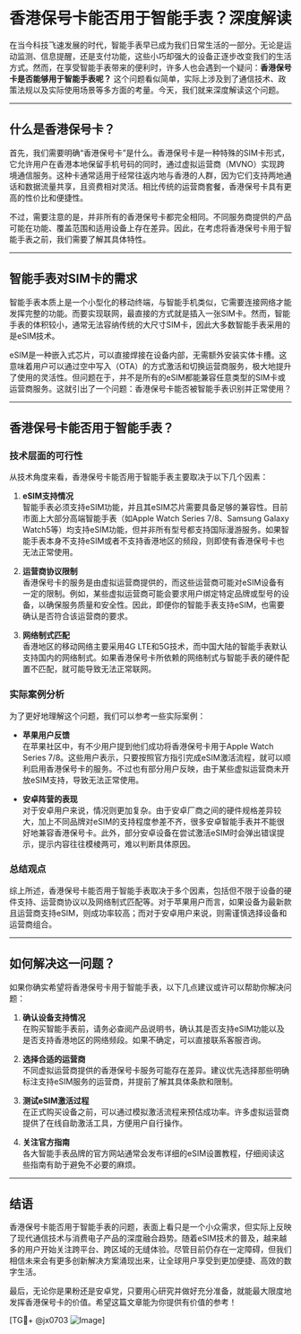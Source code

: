 # 香港保号卡能否用于智能手表？深度解读

在当今科技飞速发展的时代，智能手表早已成为我们日常生活的一部分。无论是运动监测、信息提醒，还是支付功能，这些小巧却强大的设备正逐步改变我们的生活方式。然而，在享受智能手表带来的便利时，许多人也会遇到一个疑问：**香港保号卡是否能够用于智能手表呢？** 这个问题看似简单，实际上涉及到了通信技术、政策法规以及实际使用场景等多方面的考量。今天，我们就来深度解读这个问题。

---

## 什么是香港保号卡？

首先，我们需要明确“香港保号卡”是什么。香港保号卡是一种特殊的SIM卡形式，它允许用户在香港本地保留手机号码的同时，通过虚拟运营商（MVNO）实现跨境通信服务。这种卡通常适用于经常往返内地与香港的人群，因为它们支持两地通话和数据流量共享，且资费相对灵活。相比传统的运营商套餐，香港保号卡具有更高的性价比和便捷性。

不过，需要注意的是，并非所有的香港保号卡都完全相同。不同服务商提供的产品可能在功能、覆盖范围和适用设备上存在差异。因此，在考虑将香港保号卡用于智能手表之前，我们需要了解其具体特性。

---

## 智能手表对SIM卡的需求

智能手表本质上是一个小型化的移动终端，与智能手机类似，它需要连接网络才能发挥完整的功能。而要实现联网，最直接的方式就是插入一张SIM卡。然而，智能手表的体积较小，通常无法容纳传统的大尺寸SIM卡，因此大多数智能手表采用的是eSIM技术。

eSIM是一种嵌入式芯片，可以直接焊接在设备内部，无需额外安装实体卡槽。这意味着用户可以通过空中写入（OTA）的方式激活和切换运营商服务，极大地提升了使用的灵活性。但问题在于，并不是所有的eSIM都能兼容任意类型的SIM卡或运营商服务。这就引出了一个问题：香港保号卡能否被智能手表识别并正常使用？

---

## 香港保号卡能否用于智能手表？

### 技术层面的可行性

从技术角度来看，香港保号卡能否用于智能手表主要取决于以下几个因素：

1. **eSIM支持情况**  
   智能手表必须支持eSIM功能，并且其eSIM芯片需要具备足够的兼容性。目前市面上大部分高端智能手表（如Apple Watch Series 7/8、Samsung Galaxy Watch5等）均支持eSIM功能，但并非所有型号都支持国际漫游服务。如果智能手表本身不支持eSIM或者不支持香港地区的频段，则即使有香港保号卡也无法正常使用。

2. **运营商协议限制**  
   香港保号卡的服务是由虚拟运营商提供的，而这些运营商可能对eSIM设备有一定的限制。例如，某些虚拟运营商可能会要求用户绑定特定品牌或型号的设备，以确保服务质量和安全性。因此，即便你的智能手表支持eSIM，也需要确认是否符合该运营商的要求。

3. **网络制式匹配**  
   香港地区的移动网络主要采用4G LTE和5G技术，而中国大陆的智能手表默认支持国内的网络制式。如果香港保号卡所依赖的网络制式与智能手表的硬件配置不匹配，就可能导致无法正常联网。

### 实际案例分析

为了更好地理解这个问题，我们可以参考一些实际案例：

- **苹果用户反馈**  
  在苹果社区中，有不少用户提到他们成功将香港保号卡用于Apple Watch Series 7/8。这些用户表示，只要按照官方指引完成eSIM激活流程，就可以顺利启用香港保号卡的服务。不过也有部分用户反映，由于某些虚拟运营商未开放eSIM支持，导致无法正常使用。

- **安卓阵营的表现**  
  对于安卓用户来说，情况则更加复杂。由于安卓厂商之间的硬件规格差异较大，加上不同品牌对eSIM的支持程度参差不齐，很多安卓智能手表并不能很好地兼容香港保号卡。此外，部分安卓设备在尝试激活eSIM时会弹出错误提示，提示内容往往模棱两可，难以判断具体原因。

### 总结观点

综上所述，香港保号卡能否用于智能手表取决于多个因素，包括但不限于设备的硬件支持、运营商协议以及网络制式匹配等。对于苹果用户而言，如果设备为最新款且运营商支持eSIM，则成功率较高；而对于安卓用户来说，则需谨慎选择设备和运营商组合。

---

## 如何解决这一问题？

如果你确实希望将香港保号卡用于智能手表，以下几点建议或许可以帮助你解决问题：

1. **确认设备支持情况**  
   在购买智能手表前，请务必查阅产品说明书，确认其是否支持eSIM功能以及是否支持香港地区的网络频段。如果不确定，可以直接联系客服咨询。

2. **选择合适的运营商**  
   不同虚拟运营商提供的香港保号卡服务可能存在差异。建议优先选择那些明确标注支持eSIM服务的运营商，并提前了解其具体条款和限制。

3. **测试eSIM激活过程**  
   在正式购买设备之前，可以通过模拟激活流程来预估成功率。许多虚拟运营商提供了在线自助激活工具，方便用户自行操作。

4. **关注官方指南**  
   各大智能手表品牌的官方网站通常会发布详细的eSIM设置教程，仔细阅读这些指南有助于避免不必要的麻烦。

---

## 结语

香港保号卡能否用于智能手表的问题，表面上看只是一个小众需求，但实际上反映了现代通信技术与消费电子产品的深度融合趋势。随着eSIM技术的普及，越来越多的用户开始关注跨平台、跨区域的无缝体验。尽管目前仍存在一定障碍，但我们相信未来会有更多创新解决方案涌现出来，让全球用户享受到更加便捷、高效的数字生活。

最后，无论你是果粉还是安卓党，只要用心研究并做好充分准备，就能最大限度地发挥香港保号卡的价值。希望这篇文章能为你提供有价值的参考！

[TG💪+ @jx0703 ![Image](https://github.com/user-attachments/assets/dbca1d08-cadb-493c-b0ec-ad6f7a83f270)]